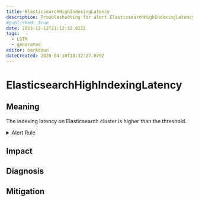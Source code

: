 ```yaml
---
title: ElasticsearchHighIndexingLatency
description: Troubleshooting for alert ElasticsearchHighIndexingLatency
#published: true
date: 2023-12-12T21:12:32.022Z
tags: 
  - LGTM
  - generated
editor: markdown
dateCreated: 2020-04-10T18:32:27.079Z
---
```


# ElasticsearchHighIndexingLatency

## Meaning
[//]: # "Short paragraph that explains what the alert means"
The indexing latency on Elasticsearch cluster is higher than the threshold.

<details>
  <summary>Alert Rule</summary>

{{% rule "elasticsearch/prometheus-community-elasticsearch-exporter.yml" "ElasticsearchHighIndexingLatency" %}}

<!-- Rule when generated

```yaml
alert: ElasticsearchHighIndexingLatency
expr: elasticsearch_indices_indexing_index_time_seconds_total / elasticsearch_indices_indexing_index_total > 0.0005
for: 10m
labels:
    severity: warning
annotations:
    summary: Elasticsearch High Indexing Latency (instance {{ $labels.instance }})
    description: |-
        The indexing latency on Elasticsearch cluster is higher than the threshold.
          VALUE = {{ $value }}
          LABELS = {{ $labels }}
    runbook: https://github.com/srerun/prometheus-alerts/blob/main/content/runbooks/prometheus-community-elasticsearch-exporter/ElasticsearchHighIndexingLatency.md

```

-->

</details>


## Impact
[//]: # "What could / will happen if the alert is not addressed"



## Diagnosis
[//]: # "Steps to take to identify the cause of the problem"



## Mitigation
[//]: # "The steps necessary to resolve the alert"
